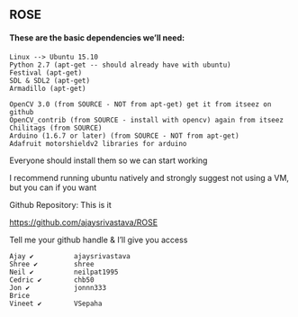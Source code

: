 ## ROSE

#### These are the basic dependencies we’ll need:

	Linux --> Ubuntu 15.10
	Python 2.7 (apt-get -- should already have with ubuntu)
	Festival (apt-get)
	SDL & SDL2 (apt-get)
	Armadillo (apt-get)

	OpenCV 3.0 (from SOURCE - NOT from apt-get) get it from itseez on github
	OpenCV_contrib (from SOURCE - install with opencv) again from itseez
	Chilitags (from SOURCE)
	Arduino (1.6.7 or later) (from SOURCE - NOT from apt-get)
	Adafruit motorshieldv2 libraries for arduino

Everyone should install them so we can start working

I recommend running ubuntu natively and strongly suggest not using a VM, but you can if you want

Github Repository: This is it

https://github.com/ajaysrivastava/ROSE

Tell me your github handle & I’ll give you access

	Ajay ✔			ajaysrivastava
	Shree ✔			shree
	Neil ✔			neilpat1995
	Cedric ✔		chb50
	Jon ✔			jonnn333
	Brice
	Vineet ✔		VSepaha
